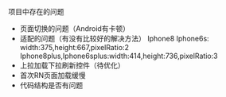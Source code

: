 
项目中存在的问题
- 页面切换的问题（Android有卡顿）
- 适配的问题（有没有比较好的解决方法）
    Iphone8 Iphone6s: width:375,height:667,pixelRatio:2
    Iphone8plus,Iphone6splus:width:414,height:736,pixelRatio:3
- 上拉加载下拉刷新控件（待优化）
- 首次RN页面加载缓慢
- 代码结构是否有问题




